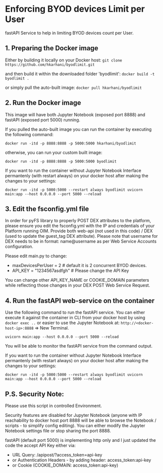 # Enforcing BYOD devices Limit per User

fastAPI Service to help in limiting BYOD devices count per User. 

## 1. Preparing the Docker image

Either by building it locally on your Docker host:
`git clone https://github.com/hkarhani/byodlimit.git`

and then build it within the downloaded folder 'byodlimit':
`docker build -t byodlimit .`

or simply pull the auto-built image:
`docker pull hkarhani/byodlimit`

## 2. Run the Docker image

This image will have both Jupyter Notebook (exposed port 8888) and fastAPI (exposed port 5000) running.

If you pulled the auto-built image you can run the container by executing the following command:

`docker run -itd -p 8888:8888 -p 5000:5000 hkarhani/byodlimit`

otherwise, you can run your custom built image:

`docker run -itd -p 8888:8888 -p 5000:5000 byodlimit`

If you want to run the container without Jupyter Notebook Interface permantenly (with restart always) on your docker host after making the changes to your settings: 

`docker run -itd -p 5000:5000 --restart always byodlimit uvicorn main:app --host 0.0.0.0 --port 5000 --reload`

## 3. Edit the fsconfig.yml file

In order for pyFS library to properly POST DEX attributes to the platform, please ensure you edit the fsconfig.yml with the IP and credentials of your Platform running OIM. Provide both web-api (not used in this code) / DEX (used to update the guest_tag DEX attribute). Please note that username for DEX needs to be in format: name@username as per Web Service Accounts configuration.

Please edit main.py to change:
- maxDevicesPerUser = 2 # default it is 2 concurrent BYOD devices.
- API_KEY = "1234567asdfgh" # Please change the API Key

You can change other API_KEY_NAME or COOKIE_DOMAIN parameters while reflecting those changes in your DEX POST Web Service Request.

## 4. Run the fastAPI web-service on the container

Use the following command to run the fastAPI service. You can either execute it against the container in CLI from your docker host by using `docker exec ..` or easier to use the Jupyter Notebook at: `http://<docker-host-ip>:8888` => New Terminal.

`uvicorn main:app --host 0.0.0.0 --port 5000 --reload`

You will be able to monitor the fastAPI service from the command output.

If you want to run the container without Jupyter Notebook Interface permantenly (with restart always) on your docker host after making the changes to your settings: 

`docker run -itd -p 5000:5000 --restart always byodlimit uvicorn main:app --host 0.0.0.0 --port 5000 --reload`

## P.S. Security Note:

Please use this script in controlled Environment.

Security features are disabled for Jupyter Notebook (anyone with IP reachability to docker host port 8888 will be able to browse the Notebook / scripts - to simplify config editing). You can either modify the Jupyter Notebook settings file or stop sharing the port 8888. 


fastAPI (default port 5000) is implementing http only and I just updated the code the accept API Key either via: 
- URL Query: /apipost/?access_token=api-key
- or Authentication Headers - by adding header: access_token:api-key 
- or Cookie (COOKIE_DOMAIN: access_token:api-key)



